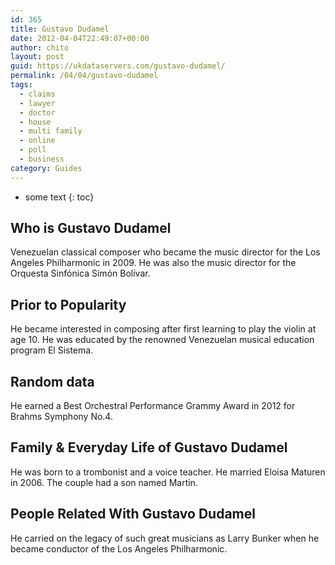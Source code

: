```yaml
---
id: 365
title: Gustavo Dudamel
date: 2012-04-04T22:49:07+00:00
author: chito
layout: post
guid: https://ukdataservers.com/gustavo-dudamel/
permalink: /04/04/gustavo-dudamel
tags:
  - claims
  - lawyer
  - doctor
  - house
  - multi family
  - online
  - poll
  - business
category: Guides
---
```


* some text
{: toc}


## Who is  Gustavo Dudamel
                  
                  
                  
Venezuelan classical composer who became the music director for the Los Angeles Philharmonic in 2009. He was also the music director for the Orquesta Sinfónica Simón Bolívar.
                  
                
                
                
## Prior to Popularity 
                  
                  
                  
He became interested in composing after first learning to play the violin at age 10. He was educated by the renowned Venezuelan musical education program El Sistema.
                  
                
                
                
## Random data 
                  
                  
                  
He earned a Best Orchestral Performance Grammy Award in 2012 for Brahms Symphony No.4.
                  
                
                
                
## Family & Everyday Life of Gustavo Dudamel
                  
                  
                  
He was born to a trombonist and a voice teacher. He married Eloisa Maturen in 2006. The couple had a son named Martin.
                  
                
                
                
## People Related With  Gustavo Dudamel
                  
                  
                  
He carried on the legacy of such great musicians as Larry Bunker when he became conductor of the Los Angeles Philharmonic.
                  
                
              
            
          
          
          
    
    
  
